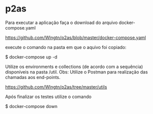 # p2as

Para executar a aplicação faça o download do arquivo docker-compose.yaml

https://github.com/Wlngtn/p2as/blob/master/docker-compose.yaml

execute o comando na pasta em que o aquivo foi copiado:

$ docker-compose up -d



Utilize os environments e collections (de acordo com a sequência) disponíveis na pasta /util.
Obs: Utilize o Postman para realização das chamadas aos end-points. 

https://github.com/Wlngtn/p2as/tree/master/utils



Após finalizar os testes utilize o comando

$ docker-compose down

